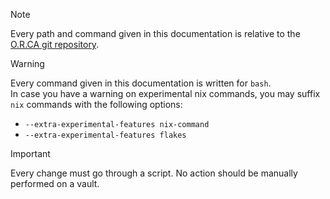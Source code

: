 > [!Note]  
> Every path and command given in this documentation is relative to the [O.R.CA git repository](@ORCA@gitremote@).

> [!Warning]  
> Every command given in this documentation is written for `bash`.\
> In case you have a warning on experimental nix commands, you may suffix `nix` commands with the following options:
> * `--extra-experimental-features nix-command`
> * `--extra-experimental-features flakes`

> [!Important]  
> Every change must go through a script. No action should be manually performed on a vault.
